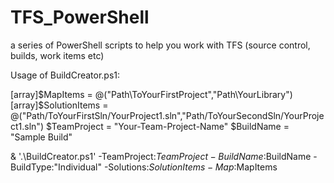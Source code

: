 # TFS_PowerShell
a series of PowerShell scripts to help you work with TFS (source control, builds, work items etc)

Usage of BuildCreator.ps1:

[array]$MapItems = @("Path\ToYourFirstProject","Path\YourLibrary")
[array]$SolutionItems = @("Path/ToYourFirstSln/YourProject1.sln","Path/ToYourSecondSln/YourProject1.sln")
$TeamProject = "Your-Team-Project-Name"
$BuildName = "Sample Build"

& '.\BuildCreator.ps1' -TeamProject:$TeamProject -BuildName:$BuildName -BuildType:"Individual" -Solutions:$SolutionItems -Map:$MapItems